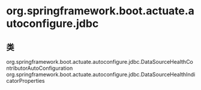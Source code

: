 # org.springframework.boot.actuate.autoconfigure.jdbc

## 类

org.springframework.boot.actuate.autoconfigure.jdbc.DataSourceHealthContributorAutoConfiguration
org.springframework.boot.actuate.autoconfigure.jdbc.DataSourceHealthIndicatorProperties




